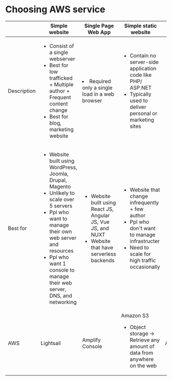 # Choosing AWS service
|| Simple website | Single Page Web App | Simple static website | Enterprise Web |
|-|-----|----|-----|----|
| Description | <ul><li>Consist of a single webserver</li><li>Best for low trafficked + Multiple author + Frequent content change</li><li>Best for blog, marketing website</li></ul> | <lu><li>Required only a single load in a web browser</li></ul> |<ul><li>Contain no server-side application code like PHP/ ASP.NET</li><li>Typically used to deliver personal or marketing sites</li></ul> | <ul><li>Very popular application-heavy website</li><li>Need to scale for high demand and traffic</li></ul> |
| Best for  | <ul><li>Website built using WordPress, Joomla, Drupal, Magento</li><li>Unlikely to scale over 5 servers</li><li>Ppl who want to manage their own web server and resources</li><li>Ppl who want 1 console to manage their web server, DNS, and networking</li></ul> | <ul><li>Website built using React JS, Angular JS, Vue JS, and NUXT</li><li>Website that have serverless backends</li></ul> | <ul><li>Website that change infrequently + few author</li><li>Ppl who don't want to manage infrastructer</li><li>Need to scale for high traffic occasionally</li></ul> |  <ul><li>Website that use at least 2 data centers + multiple web servers</li><li>Need to scale using load balancer, autoscaling, or external database</li></ul> | 
| AWS | Lightsail | Amplify Console | Amazon S3 <ul><li>Object storage -> Retrieve any amount of data from anywhere on the web</li></ul> | Amazon EC2 |